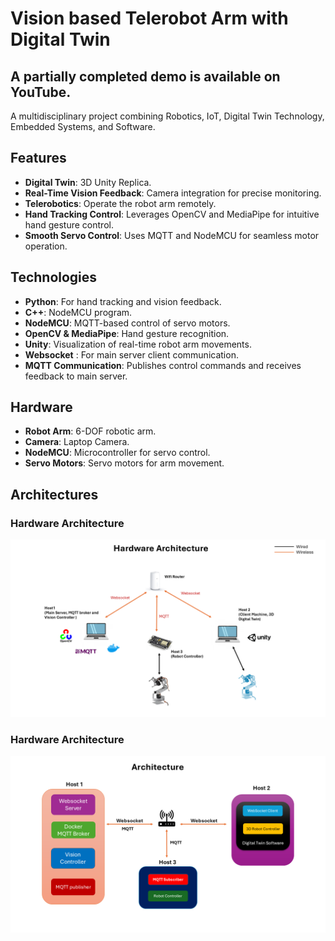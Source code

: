 # Vision based Telerobot Arm with Digital Twin
## A partially completed demo is available on YouTube.
A multidisciplinary project combining Robotics, IoT, Digital Twin Technology, Embedded Systems, and Software.

## Features
- **Digital Twin**: 3D Unity Replica.
- **Real-Time Vision Feedback**: Camera integration for precise monitoring.
- **Telerobotics**: Operate the robot arm remotely.
- **Hand Tracking Control**: Leverages OpenCV and MediaPipe for intuitive hand gesture control.
- **Smooth Servo Control**: Uses MQTT and NodeMCU for seamless motor operation.

## Technologies
- **Python**: For hand tracking and vision feedback.
- **C++**: NodeMCU program.
- **NodeMCU**: MQTT-based control of servo motors.
- **OpenCV & MediaPipe**: Hand gesture recognition.
- **Unity**: Visualization of real-time robot arm movements.
- **Websocket** : For main server client communication.
- **MQTT Communication**: Publishes control commands and receives feedback to main server.

## Hardware
- **Robot Arm**: 6-DOF robotic arm.
- **Camera**: Laptop Camera.
- **NodeMCU**: Microcontroller for servo control.
- **Servo Motors**: Servo motors for arm movement.

## Architectures
### Hardware Architecture
![Hardware Architecture](https://github.com/SAIRISAN123/VisionBasedRobotArmControl/blob/Develop/ReadMeResources/Slide1.PNG)

### Hardware Architecture
![Architecture](https://github.com/SAIRISAN123/VisionBasedRobotArmControl/blob/Develop/ReadMeResources/Slide2.PNG)





